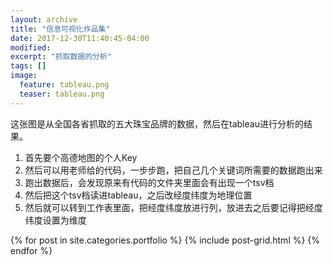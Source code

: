 ```yaml
---
layout: archive
title: "信息可视化作品集"
date: 2017-12-30T11:40:45-04:00
modified:
excerpt: "抓取数据的分析"
tags: []
image: 
  feature: tableau.png
  teaser: tableau.png
---
```


这张图是从全国各省抓取的五大珠宝品牌的数据，然后在tableau进行分析的结果。
1. 首先要个高德地图的个人Key
2. 然后可以用老师给的代码，一步步跑，把自己几个关键词所需要的数据跑出来
3. 跑出数据后，会发现原来有代码的文件夹里面会有出现一个tsv档
4. 然后把这个tsv档读进tableau，之后改经度纬度为地理位置
5. 然后就可以转到工作表里面，把经度纬度放进行列，放进去之后要记得把经度纬度设置为维度

<div class="tiles">
{% for post in site.categories.portfolio %}
  {% include post-grid.html %}
{% endfor %}
</div><!-- /.tiles 把所有categories 有 portfolio 的列出來-->
